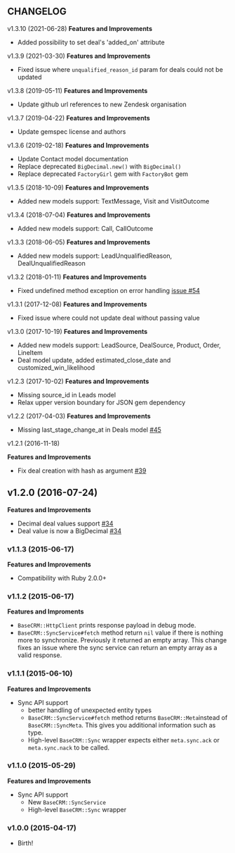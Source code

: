 ## CHANGELOG

v1.3.10 (2021-06-28)
 **Features and Improvements**
 * Added possibility to set deal's 'added_on' attribute

v1.3.9 (2021-03-30)
  **Features and Improvements**

  * Fixed issue where `unqualified_reason_id` param for deals could not be updated

v1.3.8 (2019-05-11)
 **Features and Improvements**

 * Update github url references to new Zendesk organisation

v1.3.7 (2019-04-22)
 **Features and Improvements**

 * Update gemspec license and authors

v1.3.6 (2019-02-18)
 **Features and Improvements**

 * Update Contact model documentation
 * Replace deprecated `BigDecimal.new()` with `BigDecimal()`
 * Replace deprecated `FactoryGirl` gem with `FactoryBot` gem

v1.3.5 (2018-10-09)
 **Features and Improvements**

 * Added new models support: TextMessage, Visit and VisitOutcome

v1.3.4 (2018-07-04)
**Features and Improvements**

* Added new models support: Call, CallOutcome

v1.3.3 (2018-06-05)
**Features and Improvements**

* Added new models support: LeadUnqualifiedReason, DealUnqualifiedReason

v1.3.2 (2018-01-11)
**Features and Improvements**

* Fixed undefined method exception on error handling [issue #54](https://github.com/zendesk/basecrm-ruby/issues/54)

v1.3.1 (2017-12-08)
**Features and Improvements**

* Fixed issue where could not update deal without passing value

v1.3.0 (2017-10-19)
**Features and Improvements**

* Added new models support: LeadSource, DealSource, Product, Order, LineItem
* Deal model update, added estimated_close_date and customized_win_likelihood

v1.2.3 (2017-10-02)
**Features and Improvements**

* Missing source_id in Leads model
* Relax upper version boundary for JSON gem dependency

v1.2.2 (2017-04-03)
**Features and Improvements**

* Missing last_stage_change_at in Deals model [#45](https://github.com/zendesk/basecrm-ruby/pull/45)

v1.2.1 (2016-11-18)

**Features and Improvements**

* Fix deal creation with hash as argument [#39](https://github.com/zendesk/basecrm-ruby/pull/39)

## v1.2.0 (2016-07-24)

**Features and Improvements**

* Decimal deal values support [#34](https://github.com/zendesk/basecrm-ruby/pull/34)
* Deal value is now a BigDecimal [#34](https://github.com/zendesk/basecrm-ruby/pull/34)

### v1.1.3 (2015-06-17)

**Features and Improvements**

* Compatibility with Ruby 2.0.0+

### v1.1.2 (2015-06-17)

**Features and Improments**

* `BaseCRM::HttpClient` prints response payload in debug mode.
* `BaseCRM::SyncService#fetch` method return `nil` value if there is nothing more to synchronize. Previously it returned an empty array. This change fixes an issue where the sync service can return an empty array as a valid response.

### v1.1.1 (2015-06-10)

**Features and Improvements**

* Sync API support
  * better handling of unexpected entity types
  * `BaseCRM::SyncService#fetch` method returns `BaseCRM::Meta`instead of `BaseCRM::SyncMeta`.
    This gives you additional information such as type.
  * High-level `BaseCRM::Sync` wrapper expects either `meta.sync.ack` or `meta.sync.nack` to be called.

### v1.1.0 (2015-05-29)

**Features and Improvements**

* Sync API support
  * New `BaseCRM::SyncService`
  * High-level `BaseCRM::Sync` wrapper

### v1.0.0 (2015-04-17)

* Birth!
